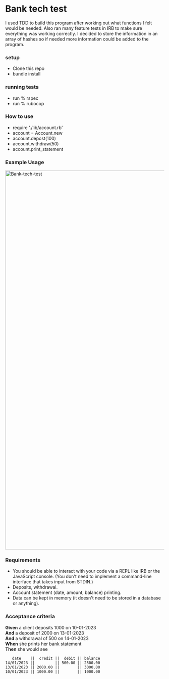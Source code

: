 # Bank tech test
 
I used TDD to build this program after working out what functions I felt would be needed. Also ran many feature tests in IRB to make sure everything was working correctly. I decided to store the information in an array of hashes so if needed more information could be added to the program.

### setup
* Clone this repo
* bundle install

### running tests
* run % rspec
* run % rubocop

### How to use
* require './lib/account.rb'
* account = Account.new
* account.depost(100)
* account.withdraw(50)
* account.print_statement

### Example Usage
<img width="1198" alt="Bank-tech-test" src="https://user-images.githubusercontent.com/77396594/148058899-119b7ab2-8182-462a-815a-e225f51cc9e3.png">

### Requirements

* You should be able to interact with your code via a REPL like IRB or the JavaScript console. (You don't need to implement a command-line interface that takes input from STDIN.)
* Deposits, withdrawal.
* Account statement (date, amount, balance) printing.
* Data can be kept in memory (it doesn't need to be stored in a database or anything).

### Acceptance criteria

**Given** a client deposits 1000 on 10-01-2023  
**And** a deposit of 2000 on 13-01-2023  
**And** a withdrawal of 500 on 14-01-2023  
**When** she prints her bank statement  
**Then** she would see

```
   date    ||  credit ||  debit || balance
14/01/2023 ||         || 500.00 || 2500.00
13/01/2023 || 2000.00 ||        || 3000.00
10/01/2023 || 1000.00 ||        || 1000.00
```
